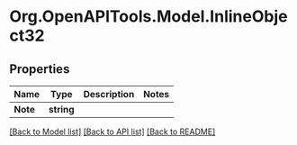 
# Org.OpenAPITools.Model.InlineObject32

## Properties

Name | Type | Description | Notes
------------ | ------------- | ------------- | -------------
**Note** | **string** |  | 

[[Back to Model list]](../README.md#documentation-for-models)
[[Back to API list]](../README.md#documentation-for-api-endpoints)
[[Back to README]](../README.md)

